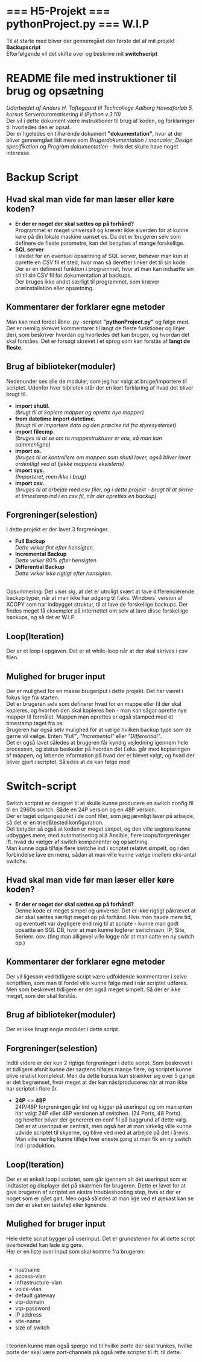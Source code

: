 # === H5-Projekt === pythonProject.py === W.I.P<br>
Til at starte med bliver der gennemgået den første del af mit projekt **Backupscript**<br>
Efterfølgende vil det skifte over og beskrive mit **switchscript**<br>
# README file med instruktioner til brug og opsætning<br>
*Udarbejdet af Anders H. Toftegaard til Techcollege Aalborg Hovedforløb 5, kursus Serverautomatisering II.(Python v.3.10)*<br>
Der vil i dette dokument være instruktioner til brug af koden, og forklaringer til hvorledes den er opsat.<br>
Der er ligeledes en tilhørende dokument **"dokumentation"**, hvor at der bliver gennemgået lidt mere som *Brugerdokumentation / manualer*, *Design specifikation* og *Program dokumentation* - hvis det skulle have noget interesse.<br>
# Backup Script<br>
## Hvad skal man vide før man læser eller køre koden?
- **Er der er noget der skal sættes op på forhånd?**<br>
Programmet er meget universalt og kræver ikke alverden for at kunne køre på din lokale maskine uanset os. Da det er brugeren selv som definere de fleste parametre, kan det benyttes af mange forskellige.
- **SQL server**<br>
I stedet for en eventuel opsætning af SQL server, behøver man kun at oprette en *CSV* fil et sted, hvor man så derefter linker det til sin kode. Der er en defineret funktion i programmet, hvor at man kan indsætte sin sti til sin CSV fil for dokumentation af backups.<br>
Der bruges ikke andet særligt til programmet, som kræver præinstallation eller opsætning.

## Kommentarer der forklarer egne metoder<br>
Man kan med fordel åbne .py -scriptet **"pythonProject.py"** og følge med. Der er nemlig skrevet kommentarer til langt de fleste funktioner og linjer deri, som beskriver hvordan og hvorledes det kan bruges, og hvordan det skal forståes. Det er forsøgt skrevet i et sprog som kan forstås af **langt de fleste.**<br>

## Brug af biblioteker(moduler)<br>
Nedenunder ses alle de moduler, som jeg har valgt at bruge/importere til scriptet. Udenfor hver bibliotek står der en kort forklaring af hvad det bliver brugt til.<br>
- **import shutil**.<br>
*(brugt til at kopiere mapper og oprette nye mapper)*
- **from datetime import datetime.**<br>
*(brugt til at importere dato og den præcise tid fra styresystemet)*
- **import filecmp.**<br>
*(bruges til at se om to mappestrukturer er ens, så man kan sammenligne)*
- **import os.**<br>
*(bruges til at kontrollere om mappen som shutil laver, også bliver lavet ordentligt ved at tjekke mappens eksistens)*
- **import sys.**<br>
*(Importeret, men ikke i brug)*
- **import csv.**<br>
*(bruges til at arbejde med csv filer, og i dette projekt - brugt til at skrive et timestamp ind i en csv fil, når der oprettes en backup)*
## Forgreninger(selestion)<br>
I dette projekt er der lavet 3 forgreninger.<br>
- **Full Backup**<br>
*Dette virker fint efter hensigten.*
- **Incremental Backup**<br>
*Dette virker 80% efter hensigten.*
- **Differential Backup**<br>
*Dette virker ikke rigtigt efter hensigten.*
<br>
Opsummering: Det viser sig, at det er utroligt svært at lave differencierende backup typer, når at man ikke har adgang til f.eks. Windows' version af XCOPY som har indbygget struktur, til at lave de forskellige backups. Der findes meget få eksempler på internettet om selv at lave disse forskellige backups, og så det er W.I.P.

## Loop(Iteration)<br>
Der er et loop i opgaven. Det er et while-loop når at der skal skrives i csv filen.<br>

## Mulighed for bruger input<br>
Der er mulighed for en masse brugeriput i dette projekt. Det har været i fokus lige fra starten.<br>
Det er brugeren selv som definerer hvad for en mappe eller fil der skal kopieres, og hvorhen den skal kopieres hen - man kan sågar oprette nye mapper til formålet. Mappen man oprettes er også stamped med et timestamp taget fra os.<br>
Brugeren har også selv mulighed for at vælge hvilken backup type som de gerne vil vælge. Enten *"Full"*, *"Incremental"* eller *"Differential"*.<br>
Det er også lavet således at brugeren får kyndig vejledning igennem hele processen, og status beskeder på hvordan det f.eks. går med kopieringen af mappen, og løbende information på hvad der er blevet valgt, og hvad der bliver gjort i scriptet. Således at de kan følge med<br>

# Switch-script<br>
Switch scriptet er designet til at skulle kunne producere en switch config fil til en 2960s switch. Både en 24P version og en 48P version.<br>
Der er taget udgangspunkt i de conf filer, som jeg jævnligt laver på arbejde, så det er en tried&tested konfiguration.<br>
Det betyder så også at koden er meget *simpel*, og den ville sagtens kunne udbygges mere, med automatisering allá Ansible, flere loops/forgreninger ift. hvad du vælger af switch komponenter og opsætning.<br>
Man kunne også tilføje flere switche ind i scriptet relativt simpelt, og i den forbindelse lave en menu, sådan at man ville kunne vælge imellem eks-antal switche.<br>

## Hvad skal man vide før man læser eller køre koden?<br>
- **Er der er noget der skal sættes op på forhånd?**<br>
Denne kode er meget simpel og universel. Det er ikke rigtigt påkrævet at der skal sættes særligt meget op på forhånd. Hvis man havde mere tid, og eventuelt var dygtigere end mig til at scripte - kunne man godt opsætte en SQL DB, hvor at man kunne logfører switchnavn, IP, Site, Serienr. osv. (ting man alligevel ville logge når at man satte en ny switch op.)<br>

## Kommentarer der forklarer egne metoder<br>
Der vil ligesom ved tidligere script være udfoldende kommentarer i selve scriptfilen, som man til fordel ville kunne følge med i når scriptet udføres. Men som beskrevet tidligere er det også meget simpelt. Så der er ikke meget, som der skal forstås.<br>

## Brug af biblioteker(moduler)<br>
Der er ikke brugt nogle moduler i dette script.<br>

## Forgreninger(selestion)<br>
Indtil videre er der kun 2 rigtige forgreninger i dette script. Som beskrevet i et tidligere afsnit kunne der sagtens tilføjes mange flere, og scriptet kunne blive relativt komplekst. Men da dette kursus kun strækker sig over 5 gange er det begrænset, hvor meget at der kan nås/produceres når at man ikke har scriptet i flere år.<br>
- **24P** <> **48P**<br>
24P/48P forgreningen går ind og kigger på userinput og om man enten har valgt 24P eller 48P versionen af switchen. (24 Ports, 48 Ports).<br>
og herefter bliver der genereret en conf fil på baggrund af dette valg. Det er at userinput er centralt, men også her at man virkelig ville kunne udvide scriptet til skyerne, og blive ved med at arbejde på det i årevis. Man ville nemlig kunne tilføje hver eneste gang at man fik en ny switch ind i produktion.<br>

## Loop(Iteration)<br>
Der er et enkelt loop i scriptet, som går igennem alt det userinput som er indtastet og displayer det på skærmen for brugeren. Dette er lavet for at give brugeren af scriptet en ekstra troubleshooting step, hvis at der er noget som er gået galt. Men også således at man lige ved et øjekast kan se om der er sket en tastefejl eller lignende.<br>

## Mulighed for bruger input<br>
Hele dette script bygger på userinput. Det er grundstenen for at dette script overhovedet kan lade sig gøre. <br>
Her er en liste over input som skal komme fra brugeren:<br>
<br>
- hostname
- access-vlan
- infrastructure-vlan
- voice-vlan
- default gateway
- vtp-domain
- vtp-password
- IP address
- site-name
- size of switch
<br>
I teorien kunne man også spørge ind til hvilke porte der skal trunkes, hvilke porte der skal være port-channels på også rette scriptet til ift. til dette. 
